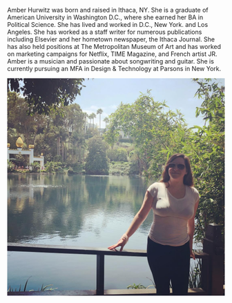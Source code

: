 
Amber Hurwitz was born and raised in Ithaca, NY. She is a graduate of American University in Washington D.C., where she earned her BA in Political Science. She has lived and worked in D.C., New York. and Los Angeles. She has worked as a staff writer for numerous publications including Elsevier and her hometown newspaper, the Ithaca Journal. She has also held positions at The Metropolitan Museum of Art and has worked on marketing campaigns for Netflix, TIME Magazine, and French artist JR.  Amber is a musician and passionate about songwriting and guitar. She is currently pursuing an MFA in Design & Technology at Parsons in New York.

 ![picture alt](AmberLA.jpg "Title is optional")
